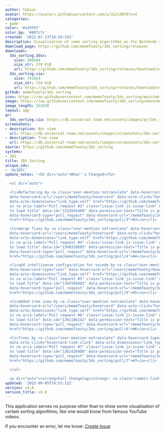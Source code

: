 ```yaml
---
author: Tobias
avatar: https://avatars.githubusercontent.com/u/31214870?v=4
categories:
- game
color: '#a39f9f'
color_bg: '#807c7c'
created: '2022-07-23T18:26:29Z'
description: Visualisation of some sorting algorithms on the Nintendo 3DS
download_page: https://github.com/memeToasty/3ds_sorting/releases
downloads:
  3ds_sorting.3dsx:
    size: 286504
    size_str: 279 KiB
    url: https://github.com/memeToasty/3ds_sorting/releases/download/v4.0/3ds_sorting.3dsx
  3ds_sorting.cia:
    size: 741824
    size_str: 724 KiB
    url: https://github.com/memeToasty/3ds_sorting/releases/download/v4.0/3ds_sorting.cia
github: memeToasty/3ds_sorting
icon: https://raw.githubusercontent.com/memeToasty/3ds_sorting/main/meta/icon.png
image: https://raw.githubusercontent.com/memeToasty/3ds_sorting/main/meta/banner.png
image_length: 252030
layout: app
qr:
  3ds_sorting.cia: https://db.universal-team.net/assets/images/qr/3ds_sorting-cia.png
screenshots:
- description: Bar view
  url: https://db.universal-team.net/assets/images/screenshots/3ds-sorting/bar-view.png
- description: Tree view
  url: https://db.universal-team.net/assets/images/screenshots/3ds-sorting/tree-view.png
source: https://github.com/memeToasty/3ds_sorting
systems:
- 3DS
title: 3DS Sorting
unique_ids:
- '0x1DFC'
update_notes: '<h2 dir="auto">What''s Changed</h2>

  <ul dir="auto">

  <li>Refactoring by <a class="user-mention notranslate" data-hovercard-type="user"
  data-hovercard-url="/users/memeToasty/hovercard" data-octo-click="hovercard-link-click"
  data-octo-dimensions="link_type:self" href="https://github.com/memeToasty">@memeToasty</a>
  in <a aria-label="Pull request #3" class="issue-link js-issue-link" data-error-text="Failed
  to load title" data-id="1333591460" data-permission-text="Title is private" data-url="https://github.com/memeToasty/3ds_sorting/issues/3"
  data-hovercard-type="pull_request" data-hovercard-url="/memeToasty/3ds_sorting/pull/3/hovercard"
  href="https://github.com/memeToasty/3ds_sorting/pull/3">#3</a></li>

  <li>merge fixes by <a class="user-mention notranslate" data-hovercard-type="user"
  data-hovercard-url="/users/memeToasty/hovercard" data-octo-click="hovercard-link-click"
  data-octo-dimensions="link_type:self" href="https://github.com/memeToasty">@memeToasty</a>
  in <a aria-label="Pull request #4" class="issue-link js-issue-link" data-error-text="Failed
  to load title" data-id="1340318605" data-permission-text="Title is private" data-url="https://github.com/memeToasty/3ds_sorting/issues/4"
  data-hovercard-type="pull_request" data-hovercard-url="/memeToasty/3ds_sorting/pull/4/hovercard"
  href="https://github.com/memeToasty/3ds_sorting/pull/4">#4</a></li>

  <li>add intellisense configuration for vscode by <a class="user-mention notranslate"
  data-hovercard-type="user" data-hovercard-url="/users/memeToasty/hovercard" data-octo-click="hovercard-link-click"
  data-octo-dimensions="link_type:self" href="https://github.com/memeToasty">@memeToasty</a>
  in <a aria-label="Pull request #5" class="issue-link js-issue-link" data-error-text="Failed
  to load title" data-id="1345565682" data-permission-text="Title is private" data-url="https://github.com/memeToasty/3ds_sorting/issues/5"
  data-hovercard-type="pull_request" data-hovercard-url="/memeToasty/3ds_sorting/pull/5/hovercard"
  href="https://github.com/memeToasty/3ds_sorting/pull/5">#5</a></li>

  <li>Added tree view by <a class="user-mention notranslate" data-hovercard-type="user"
  data-hovercard-url="/users/memeToasty/hovercard" data-octo-click="hovercard-link-click"
  data-octo-dimensions="link_type:self" href="https://github.com/memeToasty">@memeToasty</a>
  in <a aria-label="Pull request #6" class="issue-link js-issue-link" data-error-text="Failed
  to load title" data-id="1361186142" data-permission-text="Title is private" data-url="https://github.com/memeToasty/3ds_sorting/issues/6"
  data-hovercard-type="pull_request" data-hovercard-url="/memeToasty/3ds_sorting/pull/6/hovercard"
  href="https://github.com/memeToasty/3ds_sorting/pull/6">#6</a></li>

  <li>Trees by <a class="user-mention notranslate" data-hovercard-type="user" data-hovercard-url="/users/memeToasty/hovercard"
  data-octo-click="hovercard-link-click" data-octo-dimensions="link_type:self" href="https://github.com/memeToasty">@memeToasty</a>
  in <a aria-label="Pull request #7" class="issue-link js-issue-link" data-error-text="Failed
  to load title" data-id="1362420408" data-permission-text="Title is private" data-url="https://github.com/memeToasty/3ds_sorting/issues/7"
  data-hovercard-type="pull_request" data-hovercard-url="/memeToasty/3ds_sorting/pull/7/hovercard"
  href="https://github.com/memeToasty/3ds_sorting/pull/7">#7</a></li>

  </ul>

  <p dir="auto"><strong>Full Changelog</strong>: <a class="commit-link" href="https://github.com/memeToasty/3ds_sorting/compare/v3.0...v4.0"><tt>v3.0...v4.0</tt></a></p>'
updated: '2022-09-05T19:53:12Z'
version: v4.0
version_title: v4.0
---
```

This application serves no purpose other than to show some visualisation of certain sorting algorithms, like one would know from famous YouTube videos.

If you encounter an error, let me know: [Create Issue](https://github.com/memeToasty/3ds_sorting/issues/new)